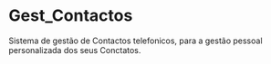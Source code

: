 # Gest_Contactos
 Sistema de gestão de Contactos telefonicos, para a gestão pessoal personalizada dos seus Conctatos.
